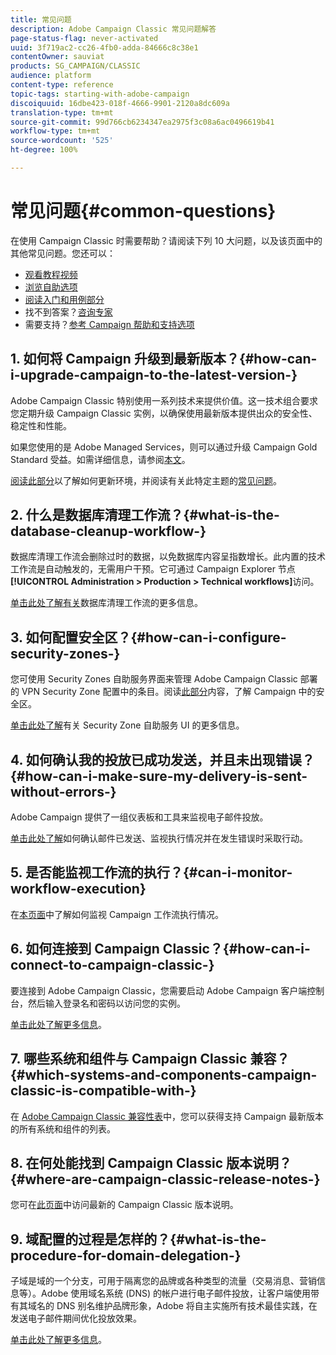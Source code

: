 ```yaml
---
title: 常见问题
description: Adobe Campaign Classic 常见问题解答
page-status-flag: never-activated
uuid: 3f719ac2-cc26-4fb0-adda-84666c8c38e1
contentOwner: sauviat
products: SG_CAMPAIGN/CLASSIC
audience: platform
content-type: reference
topic-tags: starting-with-adobe-campaign
discoiquuid: 16dbe423-018f-4666-9901-2120a8dc609a
translation-type: tm+mt
source-git-commit: 99d766cb6234347ea2975f3c08a6ac0496619b41
workflow-type: tm+mt
source-wordcount: '525'
ht-degree: 100%

---
```



# 常见问题{#common-questions}

在使用 Campaign Classic 时需要帮助？请阅读下列 10 大问题，以及该页面中的其他常见问题。您还可以：

* [观看教程视频](https://docs.adobe.com/content/help/zh-Hans/campaign-classic-learn/tutorials/overview.html)
* [浏览自助选项](../../platform/using/tutorials.md#how-to-videos)
* [阅读入门和用例部分](../../platform/using/tutorials.md#step-by-step-guides)
* 找不到答案？[咨询专家](https://experienceleaguecommunities.adobe.com/t5/adobe-campaign-classic/ct-p/adobe-campaign-classic-community)
* 需要支持？[参考 Campaign 帮助和支持选项](https://helpx.adobe.com/cn/campaign/kb/ac-support.html#acc-support)

## 1. 如何将 Campaign 升级到最新版本？{#how-can-i-upgrade-campaign-to-the-latest-version-}

Adobe Campaign Classic 特别使用一系列技术来提供价值。这一技术组合要求您定期升级 Campaign Classic 实例，以确保使用最新版本提供出众的安全性、稳定性和性能。

如果您使用的是 Adobe Managed Services，则可以通过升级 Campaign Gold Standard 受益。如需详细信息，请参阅[本文](https://helpx.adobe.com/cn/campaign/kb/gold-standard.html)。

[阅读此部分](../../production/using/build-upgrade.md)以了解如何更新环境，并阅读有关此特定主题的[常见问题](../../platform/using/faq-build-upgrade.md)。

## 2. 什么是数据库清理工作流？{#what-is-the-database-cleanup-workflow-}

数据库清理工作流会删除过时的数据，以免数据库内容呈指数增长。此内置的技术工作流是自动触发的，无需用户干预。它可通过 Campaign Explorer 节点&#x200B;**[!UICONTROL Administration > Production > Technical workflows]**&#x200B;访问。

[单击此处了解有关](../../production/using/database-cleanup-workflow.md)数据库清理工作流的更多信息。

## 3. 如何配置安全区？{#how-can-i-configure-security-zones-}

您可使用 Security Zones 自助服务界面来管理 Adobe Campaign Classic 部署的 VPN Security Zone 配置中的条目。阅读[此部分](../../installation/using/configuring-campaign-server.md#defining-security-zones)内容，了解 Campaign 中的安全区。

[单击此处了解](https://helpx.adobe.com/cn/campaign/kb/configuring-security-zones-self-service.html)有关 Security Zone 自助服务 UI 的更多信息。

## 4. 如何确认我的投放已成功发送，并且未出现错误？{#how-can-i-make-sure-my-delivery-is-sent-without-errors-}

Adobe Campaign 提供了一组仪表板和工具来监视电子邮件投放。

[单击此处了解](../../delivery/using/monitoring-a-delivery.md)如何确认邮件已发送、监视执行情况并在发生错误时采取行动。

## 5. 是否能监视工作流的执行？{#can-i-monitor-workflow-execution}

在[本页面](../../workflow/using/starting-a-workflow.md)中了解如何监视 Campaign 工作流执行情况。

## 6. 如何连接到 Campaign Classic？{#how-can-i-connect-to-campaign-classic-}

要连接到 Adobe Campaign Classic，您需要启动 Adobe Campaign 客户端控制台，然后输入登录名和密码以访问您的实例。

[单击此处了解更多信息](../../platform/using/launching-adobe-campaign.md)。

## 7. 哪些系统和组件与 Campaign Classic 兼容？{#which-systems-and-components-campaign-classic-is-compatible-with-}

在 [Adobe Campaign Classic 兼容性表](../../rn/using/compatibility-matrix.md)中，您可以获得支持 Campaign 最新版本的所有系统和组件的列表。

## 8. 在何处能找到 Campaign Classic 版本说明？{#where-are-campaign-classic-release-notes-}

您可在[此页面](../../rn/using/latest-release.md)中访问最新的 Campaign Classic 版本说明。

## 9. 域配置的过程是怎样的？{#what-is-the-procedure-for-domain-delegation-}

子域是域的一个分支，可用于隔离您的品牌或各种类型的流量（交易消息、营销信息等）。Adobe 使用域名系统 (DNS) 的帐户进行电子邮件投放，让客户端使用带有其域名的 DNS 别名维护品牌形象，Adobe 将自主实施所有技术最佳实践，在发送电子邮件期间优化投放效果。

[单击此处了解更多信息](https://helpx.adobe.com/cn/campaign/kb/domain-name-delegation.html)。

